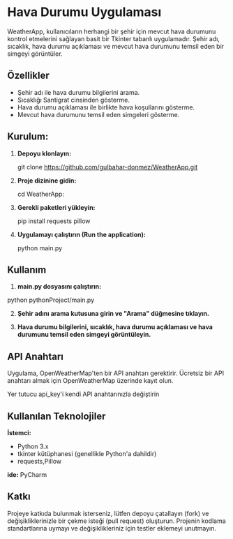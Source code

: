 
# Hava Durumu Uygulaması
WeatherApp, kullanıcıların herhangi bir şehir için mevcut hava durumunu kontrol etmelerini sağlayan basit bir Tkinter tabanlı uygulamadır. Şehir adı, sıcaklık, hava durumu açıklaması ve mevcut hava durumunu temsil eden bir simgeyi görüntüler.





                                    
## Özellikler

- Şehir adı ile hava durumu bilgilerini arama.
- Sıcaklığı Santigrat cinsinden gösterme.
- Hava durumu açıklaması ile birlikte hava  koşullarını gösterme.
- Mevcut hava durumunu temsil eden simgeleri gösterme.

  
## Kurulum:
1. **Depoyu klonlayın:**
    
    git clone https://github.com/gulbahar-donmez/WeatherApp.git   
    
    
2. **Proje dizinine gidin:**

   cd WeatherApp:
   
3. **Gerekli paketleri yükleyin:**

   pip install requests pillow

4. **Uygulamayı çalıştırın (Run the application):**
      
      python main.py


## Kullanım

 1. **main.py dosyasını çalıştırın:**

   python pythonProject/main.py

   
 2. **Şehir adını arama kutusuna girin ve "Arama" düğmesine tıklayın.**

3. **Hava durumu bilgilerini, sıcaklık, hava durumu açıklaması ve hava durumunu temsil eden simgeyi görüntüleyin.**

 

## API Anahtarı
Uygulama, OpenWeatherMap'ten bir API anahtarı gerektirir. Ücretsiz bir API anahtarı almak için OpenWeatherMap üzerinde kayıt olun.

Yer tutucu api_key'i kendi API anahtarınızla değiştirin


  
## Kullanılan Teknolojiler

**İstemci:**  
- Python 3.x
- tkinter kütüphanesi (genellikle Python'a dahildir)
- requests,Pillow 

**ide:** PyCharm

  
## Katkı
Projeye katkıda bulunmak isterseniz, lütfen depoyu çatallayın (fork) ve değişikliklerinizle bir çekme isteği (pull request) oluşturun. Projenin kodlama standartlarına uymayı ve değişiklikleriniz için testler eklemeyi unutmayın.


  
